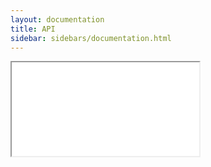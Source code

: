 ```yaml
---
layout: documentation
title: API
sidebar: sidebars/documentation.html
---
```


<iframe src="apidoc/v2.en.html">
</iframe>
